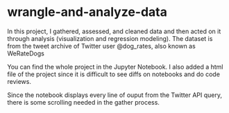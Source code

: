 # wrangle-and-analyze-data
In this project, I gathered, assessed, and cleaned data  and then acted on it through analysis (visualization and regression modeling). The dataset is from the tweet archive of Twitter user @dog_rates, also known as WeRateDogs

You can find the whole project in the Jupyter Notebook.
I also added a html file of the project since it is difficult to see diffs on notebooks and do code reviews.

Since the notebook displays every line of ouput from the Twitter API query, there is some scrolling needed in the gather process.
